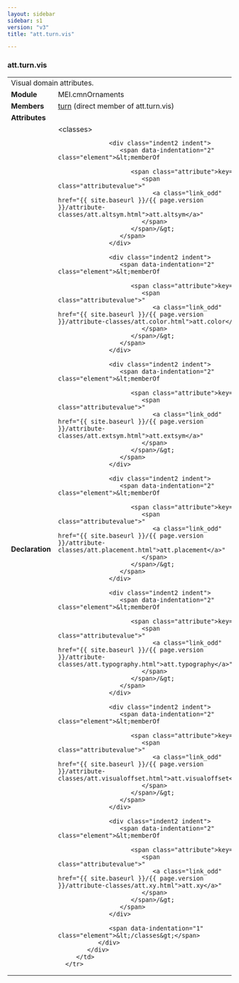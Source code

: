 ```yaml
---
layout: sidebar
sidebar: s1
version: "v3"
title: "att.turn.vis"

---
```


<div class="classSpec att">
   <h3 id="att.turn.vis">att.turn.vis</h3>
   <table class="wovenodd">
      <tr>
         <td colspan="2" class="wovenodd-col2">Visual domain attributes.</td>
      </tr>
      <tr>
         <td class="wovenodd-col1">
            <strong>Module</strong>
         </td>
         <td class="wovenodd-col2">MEI.cmnOrnaments</td>
      </tr>
      <tr>
         <td class="wovenodd-col1">
            <strong>Members</strong>
         </td>
         <td class="wovenodd-col2">
            <div class="parent">
               <div>
                  <a class="link_odd_elementSpec" href="{{ site.baseurl }}/{{ page.version }}/elements/turn.html">turn</a> (direct member of att.turn.vis)
               </div>
            </div>
         </td>
      </tr>
      <tr>
         <td class="wovenodd-col1">
            <strong>Attributes</strong>
         </td>
         <td class="wovenodd-col2"></td>
      </tr>
      <tr>
         <td class="wovenodd-col1">
            <strong>Declaration</strong>
         </td>
         <td class="wovenodd-col2">
            <div xml:space="preserve" class="pre">
               <div class="indent1 indent">
                  <span data-indentation="1" class="element">&lt;classes&gt;</span>
                  
                  <div class="indent2 indent">
                     <span data-indentation="2" class="element">&lt;memberOf
                        
                        <span class="attribute">key=
                           <span class="attributevalue">"
                              <a class="link_odd" href="{{ site.baseurl }}/{{ page.version }}/attribute-classes/att.altsym.html">att.altsym</a>"
                           </span>
                        </span>/&gt;
                     </span>
                  </div>
                  
                  <div class="indent2 indent">
                     <span data-indentation="2" class="element">&lt;memberOf
                        
                        <span class="attribute">key=
                           <span class="attributevalue">"
                              <a class="link_odd" href="{{ site.baseurl }}/{{ page.version }}/attribute-classes/att.color.html">att.color</a>"
                           </span>
                        </span>/&gt;
                     </span>
                  </div>
                  
                  <div class="indent2 indent">
                     <span data-indentation="2" class="element">&lt;memberOf
                        
                        <span class="attribute">key=
                           <span class="attributevalue">"
                              <a class="link_odd" href="{{ site.baseurl }}/{{ page.version }}/attribute-classes/att.extsym.html">att.extsym</a>"
                           </span>
                        </span>/&gt;
                     </span>
                  </div>
                  
                  <div class="indent2 indent">
                     <span data-indentation="2" class="element">&lt;memberOf
                        
                        <span class="attribute">key=
                           <span class="attributevalue">"
                              <a class="link_odd" href="{{ site.baseurl }}/{{ page.version }}/attribute-classes/att.placement.html">att.placement</a>"
                           </span>
                        </span>/&gt;
                     </span>
                  </div>
                  
                  <div class="indent2 indent">
                     <span data-indentation="2" class="element">&lt;memberOf
                        
                        <span class="attribute">key=
                           <span class="attributevalue">"
                              <a class="link_odd" href="{{ site.baseurl }}/{{ page.version }}/attribute-classes/att.typography.html">att.typography</a>"
                           </span>
                        </span>/&gt;
                     </span>
                  </div>
                  
                  <div class="indent2 indent">
                     <span data-indentation="2" class="element">&lt;memberOf
                        
                        <span class="attribute">key=
                           <span class="attributevalue">"
                              <a class="link_odd" href="{{ site.baseurl }}/{{ page.version }}/attribute-classes/att.visualoffset.html">att.visualoffset</a>"
                           </span>
                        </span>/&gt;
                     </span>
                  </div>
                  
                  <div class="indent2 indent">
                     <span data-indentation="2" class="element">&lt;memberOf
                        
                        <span class="attribute">key=
                           <span class="attributevalue">"
                              <a class="link_odd" href="{{ site.baseurl }}/{{ page.version }}/attribute-classes/att.xy.html">att.xy</a>"
                           </span>
                        </span>/&gt;
                     </span>
                  </div>
                  
                  <span data-indentation="1" class="element">&lt;/classes&gt;</span>
               </div>
            </div>
         </td>
      </tr>
   </table>
</div>